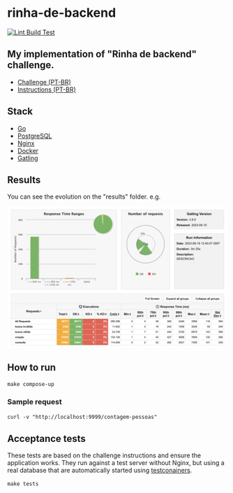 # rinha-de-backend
[![Lint Build Test](https://github.com/flavio1110/rinha-de-backend/actions/workflows/ci.yml/badge.svg?branch=main)](https://github.com/flavio1110/rinha-de-backend/actions/workflows/ci.yml)

## My implementation of "Rinha de backend" challenge. 

- [Challenge (PT-BR)](https://github.com/zanfranceschi/rinha-de-backend-2023-q3)
- [Instructions (PT-BR)](https://github.com/zanfranceschi/rinha-de-backend-2023-q3/blob/main/INSTRUCOES.md)


## Stack
- [Go](https://golang.org/)
- [PostgreSQL](https://www.postgresql.org/)
- [Nginx](https://www.nginx.com/)
- [Docker](https://www.docker.com/)
- [Gatling](https://gatling.io/)

## Results
You can see the evolution on the "results" folder.
e.g.

![2023-08-19 at 15.45.29 - increase worker connections on nginx.png](results%2F2023-08-19%20at%2015.45.29%20-%20increase%20worker%20connections%20on%20nginx.png)

## How to run
```
make compose-up
```
### Sample request
```
curl -v "http://localhost:9999/contagem-pessoas"
```

## Acceptance tests
These tests are based on the challenge instructions and ensure the application works.
They run against a test server without Nginx, but using a real database that are automatically started using [testconainers](https://www.testcontainers.org/). 
```
make tests
```
